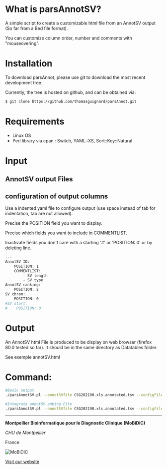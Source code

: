 # What is parsAnnotSV?
A simple script to create a customizable html file from an AnnotSV output (So far from a Bed file format).

You can customize column order, number and comments with "mouseovering".


# Installation

To download parsAnnot, please use git to download the most recent development tree.

Currently, the tree is hosted on github, and can be obtained via:

```bash
$ git clone https://github.com/thomasguignard/parsAnnot.git
```

# Requirements 

- Linux OS
- Perl library via cpan : Switch, YAML::XS, Sort::Key::Natural


# Input

## AnnotSV output Files


## configuration of output columns

Use a indented yaml file to configure output (use space instead of tab for indentation, tab are not allowed).

Precise the POSITION field you want to display.

Precise which fields you want to include in COMMENTLIST.

Inactivate fields you don't care with a starting '#' or 'POSITION: 0' or by deleting line.

```bash
---
AnnotSV ID:
    POSITION: 1
    COMMENTLIST:
        - SV length
        - SV type
AnnotSV ranking:
    POSITION: 2
SV chrom:
    POSITION: 0
#SV start:
#    POSITION: 0
```
# Output

An AnnotSV html File is produced to be display on web browser (firefox 80.0 tested so far). It should be in the same directory as Datatables folder. 

See exemple annotSV.html


# Command:
```bash
#Basic output
./parsAnnotSV.pl --annotSVfile CSG202190.xls.annotated.tsv --configFile config_cyto.yaml

#Integrate annotSV anking File
./parsAnnotSV.pl --annotSVfile CSG202190.xls.annotated.tsv --configFile config_cyto.yaml --annotSVranking CSG202190.xls.ranking.tsv
```


--------------------------------------------------------------------------------

**Montpellier Bioinformatique pour le Diagnostic Clinique (MoBiDiC)**

*CHU de Montpellier*

France

![MoBiDiC](logos/logo-mobidic.png)

[Visit our website](https://neuro-2.iurc.montp.inserm.fr/mobidic/)
